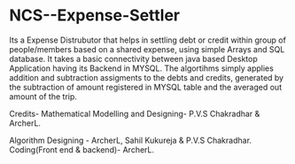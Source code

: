 # NCS--Expense-Settler
Its a Expense Distrubutor that helps in settling debt or credit within group of people/members based on a shared expense, using simple Arrays and SQL database.
It takes a basic connectivity between java based Desktop Application having its Backend in MYSQL. The algortihms simply applies addition and subtraction assigments to the debts and credits, generated by the subtraction of amount registered in MYSQL table and the averaged out amount of the trip.



Credits-
Mathematical Modelling and Designing- P.V.S Chakradhar & ArcherL.

Algorithm Designing - ArcherL, Sahil Kukureja & P.V.S Chakradhar.
Coding(Front end & backend)- ArcherL.
